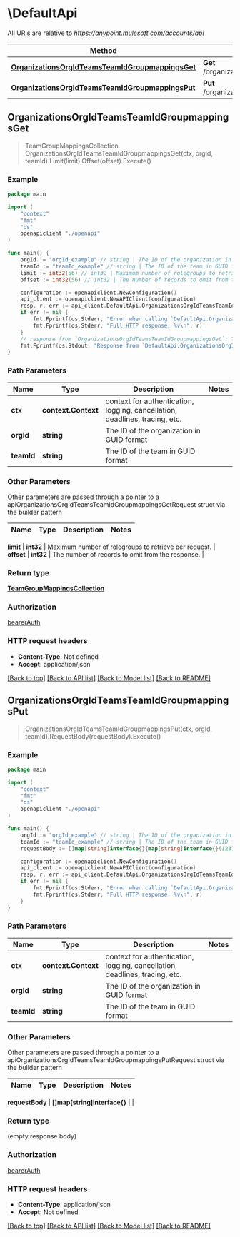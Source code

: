 # \DefaultApi

All URIs are relative to *https://anypoint.mulesoft.com/accounts/api*

Method | HTTP request | Description
------------- | ------------- | -------------
[**OrganizationsOrgIdTeamsTeamIdGroupmappingsGet**](DefaultApi.md#OrganizationsOrgIdTeamsTeamIdGroupmappingsGet) | **Get** /organizations/{orgId}/teams/{teamId}/groupmappings | 
[**OrganizationsOrgIdTeamsTeamIdGroupmappingsPut**](DefaultApi.md#OrganizationsOrgIdTeamsTeamIdGroupmappingsPut) | **Put** /organizations/{orgId}/teams/{teamId}/groupmappings | 



## OrganizationsOrgIdTeamsTeamIdGroupmappingsGet

> TeamGroupMappingsCollection OrganizationsOrgIdTeamsTeamIdGroupmappingsGet(ctx, orgId, teamId).Limit(limit).Offset(offset).Execute()





### Example

```go
package main

import (
    "context"
    "fmt"
    "os"
    openapiclient "./openapi"
)

func main() {
    orgId := "orgId_example" // string | The ID of the organization in GUID format
    teamId := "teamId_example" // string | The ID of the team in GUID format
    limit := int32(56) // int32 | Maximum number of rolegroups to retrieve per request. (optional)
    offset := int32(56) // int32 | The number of records to omit from the response. (optional)

    configuration := openapiclient.NewConfiguration()
    api_client := openapiclient.NewAPIClient(configuration)
    resp, r, err := api_client.DefaultApi.OrganizationsOrgIdTeamsTeamIdGroupmappingsGet(context.Background(), orgId, teamId).Limit(limit).Offset(offset).Execute()
    if err != nil {
        fmt.Fprintf(os.Stderr, "Error when calling `DefaultApi.OrganizationsOrgIdTeamsTeamIdGroupmappingsGet``: %v\n", err)
        fmt.Fprintf(os.Stderr, "Full HTTP response: %v\n", r)
    }
    // response from `OrganizationsOrgIdTeamsTeamIdGroupmappingsGet`: TeamGroupMappingsCollection
    fmt.Fprintf(os.Stdout, "Response from `DefaultApi.OrganizationsOrgIdTeamsTeamIdGroupmappingsGet`: %v\n", resp)
}
```

### Path Parameters


Name | Type | Description  | Notes
------------- | ------------- | ------------- | -------------
**ctx** | **context.Context** | context for authentication, logging, cancellation, deadlines, tracing, etc.
**orgId** | **string** | The ID of the organization in GUID format | 
**teamId** | **string** | The ID of the team in GUID format | 

### Other Parameters

Other parameters are passed through a pointer to a apiOrganizationsOrgIdTeamsTeamIdGroupmappingsGetRequest struct via the builder pattern


Name | Type | Description  | Notes
------------- | ------------- | ------------- | -------------


 **limit** | **int32** | Maximum number of rolegroups to retrieve per request. | 
 **offset** | **int32** | The number of records to omit from the response. | 

### Return type

[**TeamGroupMappingsCollection**](TeamGroupMappingsCollection.md)

### Authorization

[bearerAuth](../README.md#bearerAuth)

### HTTP request headers

- **Content-Type**: Not defined
- **Accept**: application/json

[[Back to top]](#) [[Back to API list]](../README.md#documentation-for-api-endpoints)
[[Back to Model list]](../README.md#documentation-for-models)
[[Back to README]](../README.md)


## OrganizationsOrgIdTeamsTeamIdGroupmappingsPut

> OrganizationsOrgIdTeamsTeamIdGroupmappingsPut(ctx, orgId, teamId).RequestBody(requestBody).Execute()





### Example

```go
package main

import (
    "context"
    "fmt"
    "os"
    openapiclient "./openapi"
)

func main() {
    orgId := "orgId_example" // string | The ID of the organization in GUID format
    teamId := "teamId_example" // string | The ID of the team in GUID format
    requestBody := []map[string]interface{}{map[string]interface{}(123)} // []map[string]interface{} |  (optional)

    configuration := openapiclient.NewConfiguration()
    api_client := openapiclient.NewAPIClient(configuration)
    resp, r, err := api_client.DefaultApi.OrganizationsOrgIdTeamsTeamIdGroupmappingsPut(context.Background(), orgId, teamId).RequestBody(requestBody).Execute()
    if err != nil {
        fmt.Fprintf(os.Stderr, "Error when calling `DefaultApi.OrganizationsOrgIdTeamsTeamIdGroupmappingsPut``: %v\n", err)
        fmt.Fprintf(os.Stderr, "Full HTTP response: %v\n", r)
    }
}
```

### Path Parameters


Name | Type | Description  | Notes
------------- | ------------- | ------------- | -------------
**ctx** | **context.Context** | context for authentication, logging, cancellation, deadlines, tracing, etc.
**orgId** | **string** | The ID of the organization in GUID format | 
**teamId** | **string** | The ID of the team in GUID format | 

### Other Parameters

Other parameters are passed through a pointer to a apiOrganizationsOrgIdTeamsTeamIdGroupmappingsPutRequest struct via the builder pattern


Name | Type | Description  | Notes
------------- | ------------- | ------------- | -------------


 **requestBody** | **[]map[string]interface{}** |  | 

### Return type

 (empty response body)

### Authorization

[bearerAuth](../README.md#bearerAuth)

### HTTP request headers

- **Content-Type**: application/json
- **Accept**: Not defined

[[Back to top]](#) [[Back to API list]](../README.md#documentation-for-api-endpoints)
[[Back to Model list]](../README.md#documentation-for-models)
[[Back to README]](../README.md)

